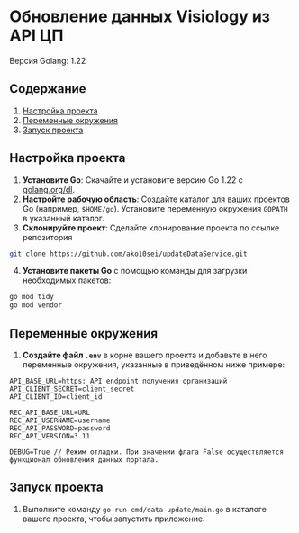 # Обновление данных Visiology из API ЦП
Версия Golang: 1.22
## Содержание

1. [Настройка проекта](#настройка-проекта)
2. [Переменные окружения](#переменные-окружения)
3. [Запуск проекта](#запуск-проекта)


## Настройка проекта

1. **Установите Go**: Скачайте и установите версию Go 1.22 с [golang.org/dl](https://golang.org/dl/).
2. **Настройте рабочую область**: Создайте каталог для ваших проектов Go (например, `$HOME/go`). Установите переменную
   окружения `GOPATH` в указанный каталог.
3. **Склонируйте проект**: Сделайте клонирование проекта по ссылке репозитория 
```bash
git clone https://github.com/ako10sei/updateDataService.git
```
4. **Установите пакеты Go** с помощью команды для загрузки необходимых пакетов:

```bash
go mod tidy
go mod vendor
````
## Переменные окружения

1. **Создайте файл `.env`** в корне вашего проекта и добавьте в него переменные окружения, указанные в приведённом ниже
   примере:

```env
API_BASE_URL=https: API endpoint получения организаций 
API_CLIENT_SECRET=client_secret
API_CLIENT_ID=client_id

REC_API_BASE_URL=URL
REC_API_USERNAME=username
REC_API_PASSWORD=password
REC_API_VERSION=3.11

DEBUG=True // Режим отладки. При значении флага False осуществляется функционал обновления данных портала.
```

## Запуск проекта

1. Выполните команду `go run cmd/data-update/main.go` в каталоге вашего проекта, чтобы запустить приложение.
